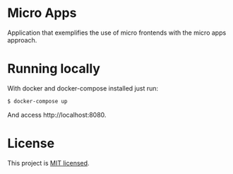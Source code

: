 Micro Apps
====================
Application that exemplifies the use of micro frontends with the micro apps approach.

# Running locally
With docker and docker-compose installed just run:
```sh
$ docker-compose up
```

And access http://localhost:8080.

# License

This project is [MIT licensed](./LICENSE).
